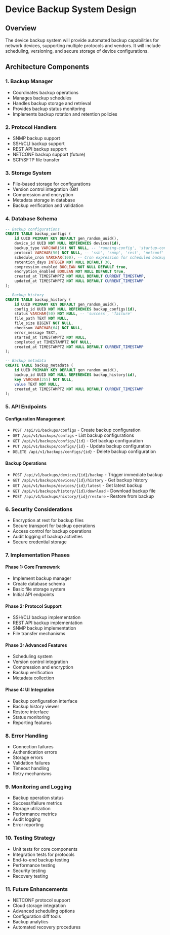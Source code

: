 # Device Backup System Design

## Overview
The device backup system will provide automated backup capabilities for network devices, supporting multiple protocols and vendors. It will include scheduling, versioning, and secure storage of device configurations.

## Architecture Components

### 1. Backup Manager
- Coordinates backup operations
- Manages backup schedules
- Handles backup storage and retrieval
- Provides backup status monitoring
- Implements backup rotation and retention policies

### 2. Protocol Handlers
- SNMP backup support
- SSH/CLI backup support
- REST API backup support
- NETCONF backup support (future)
- SCP/SFTP file transfer

### 3. Storage System
- File-based storage for configurations
- Version control integration (Git)
- Compression and encryption
- Metadata storage in database
- Backup verification and validation

### 4. Database Schema

```sql
-- Backup configurations
CREATE TABLE backup_configs (
    id UUID PRIMARY KEY DEFAULT gen_random_uuid(),
    device_id UUID NOT NULL REFERENCES devices(id),
    backup_type VARCHAR(50) NOT NULL, -- 'running-config', 'startup-config', 'full-state'
    protocol VARCHAR(50) NOT NULL, -- 'ssh', 'snmp', 'rest', 'netconf'
    schedule_cron VARCHAR(100), -- Cron expression for scheduled backups
    retention_days INTEGER NOT NULL DEFAULT 30,
    compression_enabled BOOLEAN NOT NULL DEFAULT true,
    encryption_enabled BOOLEAN NOT NULL DEFAULT true,
    created_at TIMESTAMPTZ NOT NULL DEFAULT CURRENT_TIMESTAMP,
    updated_at TIMESTAMPTZ NOT NULL DEFAULT CURRENT_TIMESTAMP
);

-- Backup history
CREATE TABLE backup_history (
    id UUID PRIMARY KEY DEFAULT gen_random_uuid(),
    config_id UUID NOT NULL REFERENCES backup_configs(id),
    status VARCHAR(50) NOT NULL, -- 'success', 'failure'
    file_path TEXT NOT NULL,
    file_size BIGINT NOT NULL,
    checksum VARCHAR(64) NOT NULL,
    error_message TEXT,
    started_at TIMESTAMPTZ NOT NULL,
    completed_at TIMESTAMPTZ NOT NULL,
    created_at TIMESTAMPTZ NOT NULL DEFAULT CURRENT_TIMESTAMP
);

-- Backup metadata
CREATE TABLE backup_metadata (
    id UUID PRIMARY KEY DEFAULT gen_random_uuid(),
    backup_id UUID NOT NULL REFERENCES backup_history(id),
    key VARCHAR(255) NOT NULL,
    value TEXT NOT NULL,
    created_at TIMESTAMPTZ NOT NULL DEFAULT CURRENT_TIMESTAMP
);
```

### 5. API Endpoints

#### Configuration Management
- `POST /api/v1/backups/configs` - Create backup configuration
- `GET /api/v1/backups/configs` - List backup configurations
- `GET /api/v1/backups/configs/{id}` - Get backup configuration
- `PUT /api/v1/backups/configs/{id}` - Update backup configuration
- `DELETE /api/v1/backups/configs/{id}` - Delete backup configuration

#### Backup Operations
- `POST /api/v1/backups/devices/{id}/backup` - Trigger immediate backup
- `GET /api/v1/backups/devices/{id}/history` - Get backup history
- `GET /api/v1/backups/devices/{id}/latest` - Get latest backup
- `GET /api/v1/backups/history/{id}/download` - Download backup file
- `POST /api/v1/backups/history/{id}/restore` - Restore from backup

### 6. Security Considerations
- Encryption at rest for backup files
- Secure transport for backup operations
- Access control for backup operations
- Audit logging of backup activities
- Secure credential storage

### 7. Implementation Phases

#### Phase 1: Core Framework
- Implement backup manager
- Create database schema
- Basic file storage system
- Initial API endpoints

#### Phase 2: Protocol Support
- SSH/CLI backup implementation
- REST API backup implementation
- SNMP backup implementation
- File transfer mechanisms

#### Phase 3: Advanced Features
- Scheduling system
- Version control integration
- Compression and encryption
- Backup verification
- Metadata collection

#### Phase 4: UI Integration
- Backup configuration interface
- Backup history viewer
- Restore interface
- Status monitoring
- Reporting features

### 8. Error Handling
- Connection failures
- Authentication errors
- Storage errors
- Validation failures
- Timeout handling
- Retry mechanisms

### 9. Monitoring and Logging
- Backup operation status
- Success/failure metrics
- Storage utilization
- Performance metrics
- Audit logging
- Error reporting

### 10. Testing Strategy
- Unit tests for core components
- Integration tests for protocols
- End-to-end backup testing
- Performance testing
- Security testing
- Recovery testing

### 11. Future Enhancements
- NETCONF protocol support
- Cloud storage integration
- Advanced scheduling options
- Configuration diff tools
- Backup analytics
- Automated recovery procedures 